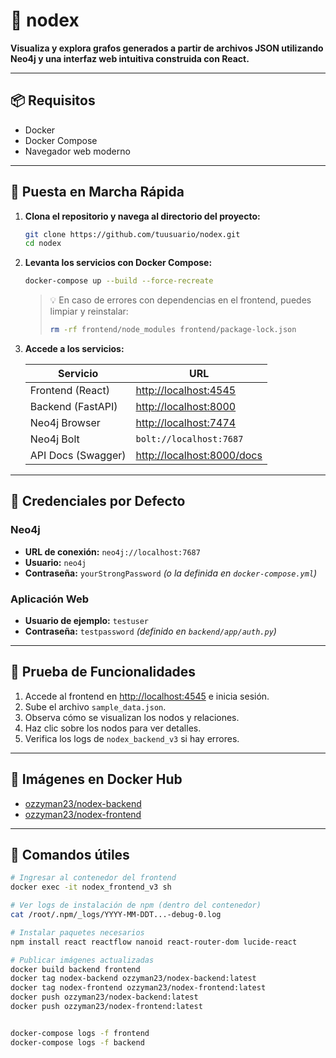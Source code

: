 # 🧠 nodex

**Visualiza y explora grafos generados a partir de archivos JSON utilizando Neo4j y una interfaz web intuitiva construida con React.**

---

## 📦 Requisitos

* Docker
* Docker Compose
* Navegador web moderno

---

## 🚀 Puesta en Marcha Rápida

1. **Clona el repositorio y navega al directorio del proyecto:**

   ```bash
   git clone https://github.com/tuusuario/nodex.git
   cd nodex
   ```

2. **Levanta los servicios con Docker Compose:**

   ```bash
   docker-compose up --build --force-recreate
   ```

   > 💡 En caso de errores con dependencias en el frontend, puedes limpiar y reinstalar:
   >
   > ```bash
   > rm -rf frontend/node_modules frontend/package-lock.json
   > ```

3. **Accede a los servicios:**

   | Servicio           | URL                                                      |
   | ------------------ | -------------------------------------------------------- |
   | Frontend (React)   | [http://localhost:4545](http://localhost:4545)           |
   | Backend (FastAPI)  | [http://localhost:8000](http://localhost:8000)           |
   | Neo4j Browser      | [http://localhost:7474](http://localhost:7474)           |
   | Neo4j Bolt         | `bolt://localhost:7687`                                  |
   | API Docs (Swagger) | [http://localhost:8000/docs](http://localhost:8000/docs) |

---

## 🔐 Credenciales por Defecto

### Neo4j

* **URL de conexión:** `neo4j://localhost:7687`
* **Usuario:** `neo4j`
* **Contraseña:** `yourStrongPassword`
  *(o la definida en `docker-compose.yml`)*

### Aplicación Web

* **Usuario de ejemplo:** `testuser`
* **Contraseña:** `testpassword`
  *(definido en `backend/app/auth.py`)*

---

## 🧪 Prueba de Funcionalidades

1. Accede al frontend en [http://localhost:4545](http://localhost:4545) e inicia sesión.
2. Sube el archivo `sample_data.json`.
3. Observa cómo se visualizan los nodos y relaciones.
4. Haz clic sobre los nodos para ver detalles.
5. Verifica los logs de `nodex_backend_v3` si hay errores.

---

## 🐳 Imágenes en Docker Hub

* [ozzyman23/nodex-backend](https://hub.docker.com/r/ozzyman23/nodex-backend)
* [ozzyman23/nodex-frontend](https://hub.docker.com/r/ozzyman23/nodex-frontend)

---

## 🔧 Comandos útiles

```bash
# Ingresar al contenedor del frontend
docker exec -it nodex_frontend_v3 sh

# Ver logs de instalación de npm (dentro del contenedor)
cat /root/.npm/_logs/YYYY-MM-DDT...-debug-0.log

# Instalar paquetes necesarios
npm install react reactflow nanoid react-router-dom lucide-react

# Publicar imágenes actualizadas
docker build backend frontend
docker tag nodex-backend ozzyman23/nodex-backend:latest
docker tag nodex-frontend ozzyman23/nodex-frontend:latest
docker push ozzyman23/nodex-backend:latest
docker push ozzyman23/nodex-frontend:latest


docker-compose logs -f frontend
docker-compose logs -f backend

```
